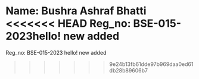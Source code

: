 Name:  Bushra Ashraf Bhatti 
<<<<<<< HEAD
Reg_no: BSE-015-2023hello! new added
=======
Reg_no: BSE-015-2023
hello! new added
>>>>>>> 9e24b13fb61dde97b969daa0ed61db28b89606b7

